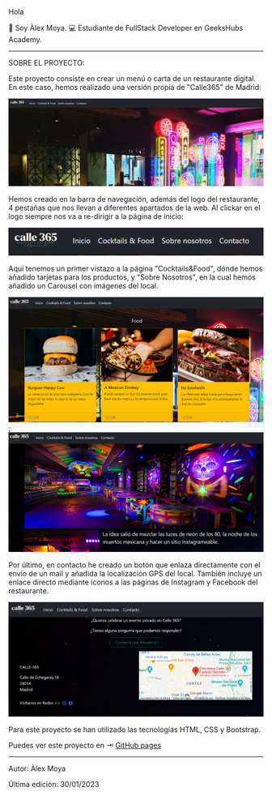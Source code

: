 Hola

👋 Soy Àlex Moya.
💻 Estudiante de FullStack Developer en GeeksHubs Academy.

----------------------------------------------------

SOBRE EL PROYECTO:

Este proyecto consiste en crear un menú o carta de un restaurante digital. En este caso, hemos realizado una versión propia de "Calle365" de Madrid:

![imagen](./img/img%20readme%201.PNG)

Hemos creado en la barra de navegación, además del logo del restaurante, 4 pestañas que nos llevan a diferentes apartados de la web. Al clickar en el logo siempre nos va a re-dirigir a la página de inicio:

![imagen](./img/img%20readme%202.PNG)

Aquí tenemos un primer vistazo a la página "Cocktails&Food", dónde hemos añadido tarjetas para los productos, y "Sobre Nosotros", en la cual hemos añadido un Carousel con imágenes del local.

![imagen](./img/img%20readme%203.PNG) ; ![imagen](./img/img%20readme%204.PNG)

Por último, en contacto he creado un botón que enlaza directamente con el envío de un mail y añadida la localización GPS del local. También incluye un enlace directo mediante iconos a las páginas de Instagram y Facebook del restaurante.

![imagen](./img/img%20readme%205.PNG)

Para este proyecto se han utilizado las tecnologías HTML, CSS y Bootstrap.

Puedes ver este proyecto en ⇥ [GitHub pages](https://alexm0u.github.io/RestaurantWeb/)

-----------------------------------------------------
Autor: Àlex Moya

Última edición: 30/01/2023
